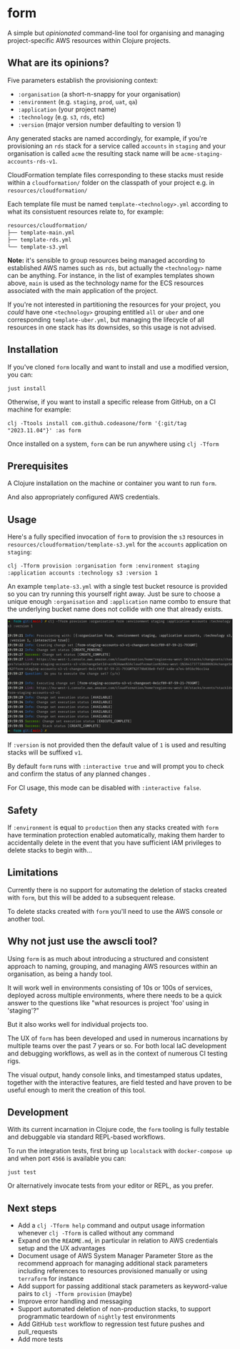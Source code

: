# form

A simple but *opinionated* command-line tool for organising and managing project-specific AWS resources within Clojure projects. 

## What are its opinions? 
Five parameters establish the provisioning context: 

- `:organisation` (a short-n-snappy for your organisation) 
- `:environment` (e.g. `staging`, `prod`, `uat`, `qa`) 
- `:application` (your project name) 
- `:technology` (e.g. `s3`, `rds`, etc) 
- `:version` (major version number defaulting to version 1) 

Any generated stacks are named accordingly, for example, if you're provisioning an `rds` stack for a service called `accounts` in `staging` and your organisation is called `acme` the resulting stack name will be `acme-staging-accounts-rds-v1`.

CloudFormation template files corresponding to these stacks must reside within a `cloudformation/` folder on the classpath of your project e.g. in `resources/cloudformation/` 

Each template file must be named `template-<technology>.yml` according to what its consistuent resources relate to, for example: 

```
resources/cloudformation/
├── template-main.yml
├── template-rds.yml
└── template-s3.yml
```

__Note:__ it's sensible to group resources being managed according to established AWS names such as `rds`, but actually the `<technology>` name can be anything. For instance, in the list of examples templates shown above, `main` is used as the technology name for the ECS resources associated with the main application of the project. 

If you're not interested in partitioning the resources for your project, you *could* have one `<technology>` grouping entitled `all` or `uber` and one corresponding `template-uber.yml`, but managing the lifecycle of all resources in one stack has its downsides, so this usage is not advised. 

## Installation 

If you've cloned `form` locally and want to install and use a modified version, you can: 

```
just install
```

Otherwise, if you want to install a specific release from GitHub, on a CI machine for example: 

```
clj -Ttools install com.github.codeasone/form '{:git/tag "2023.11.04"}' :as form
```

Once installed on a system, `form` can be run anywhere using `clj -Tform` 

## Prerequisites 

A Clojure installation on the machine or container you want to run `form`. 

And also appropriately configured AWS credentials. 

## Usage 

Here's a fully specified invocation of `form` to provision the `s3` resources in `resources/cloudformation/template-s3.yml` for the `accounts` application on `staging`: 

```
clj -Tform provision :organisation form :environment staging :application accounts :technology s3 :version 1
``` 

An example `template-s3.yml` with a single test bucket resource is provided so you can try running this yourself right away. Just be sure to choose a unique enough `:organisation` and `:application` name combo to ensure that the underlying bucket name does not collide with one that already exists. 

<img src="./images/form-provision.png" alt="An example of running form provision" width="800"/>

If `:version` is not provided then the default value of `1` is used and resulting stacks will be suffixed `v1`. 

By default `form` runs with `:interactive true` and will prompt you to check and confirm the status of any planned changes . 

For CI usage, this mode can be disabled with `:interactive false`. 

## Safety 

If `:environment` is equal to `production` then any stacks created with `form` have termination protection enabled automatically, making them harder to accidentally delete in the event that you have sufficient IAM privileges to delete stacks to begin with...

## Limitations 

Currently there is no support for automating the deletion of stacks created with `form`, but this will be added to a subsequent release. 

To delete stacks created with `form` you'll need to use the AWS console or another tool. 

## Why not just use the awscli tool? 

Using `form` is as much about introducing a structured and consistent approach to naming, grouping, and managing AWS resources within an organisation, as being a handy tool. 

It will work well in environments consisting of 10s or 100s of services, deployed across multiple environments, where there needs to be a quick answer to the questions like "what resources is project 'foo' using in 'staging'?" 

But it also works well for individual projects too. 

The UX of `form` has been developed and used in numerous incarnations by multiple teams over the past 7 years or so. For both local IaC development and debugging workflows, as well as in the context of numerous CI testing rigs. 

The visual output, handy console links, and timestamped status updates, together with the interactive features, are field tested and have proven to be useful enough to merit the creation of this tool. 

## Development 

With its current incarnation in Clojure code, the `form` tooling is fully testable and debuggable via standard REPL-based workflows.

To run the integration tests, first bring up `localstack` with `docker-compose up` and when port `4566` is available you can: 

```
just test
```

Or alternatively invocate tests from your editor or REPL, as you prefer.

## Next steps 

- Add a `clj -Tform help` command and output usage information whenever `clj -Tform` is called without any command 
- Expand on the `README.md`, in particular in relation to AWS credentials setup and the UX advantages
- Document usage of AWS System Manager Parameter Store as the recommend approach for managing additional stack parameters including references to resources provisioned manually or using `terraform` for instance
- Add support for passing additional stack parameters as keyword-value pairs to `clj -Tform provision` (maybe) 
- Improve error handling and messaging 
- Support automated deletion of non-production stacks, to support programmatic teardown of `nightly` test environments
- Add GitHub `test` workflow to regression test future pushes and pull_requests
- Add more tests 
